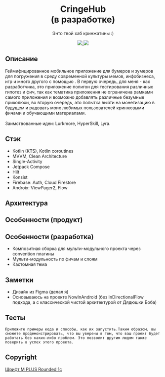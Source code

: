 <h1 align="center">CringeHub <br /> (в разработке)</h1>
<p align="center">
Энто твой хаб кринжатины :)
</p>
<p align="center">
  <a href="https://github.com/RomaZykov/CringeHub/blob/master/README.md">
    <img src="https://img.shields.io/badge/lang-en-yellow" />
  </a>
  <a href="https://github.com/RomaZykov/CringeHub/blob/master/README.ru.md">
    <img src="https://img.shields.io/badge/%D1%8F%D0%B7%D1%8B%D0%BA-%D1%80%D1%83%D1%81%D1%81%D0%BA%D0%B8%D0%B9-orange" />
  </a>
</p>
<p align="center">

## Описание
  Геймифицированное мобильное приложение для бумеров и зумеров для погружения в среду современной культуры мемов, инфобизнеса, игр и много другого с помощью . В первую очередь, для меня - как разработчика, это приложение полигон для тестирования различных гипотез и фич, так как тематика приложения не ограничена рамками самого приложения и возможно добавлять различные безумные приколюхи, во вторую очередь, это попытка выйти на монетизацию в будущем и радовать моих любимых пользователей кринжовыми фичами и обучающими материалами.
<br /><br />  Заимствованные идеи: Lurkmore, HyperSkill, Lyra.

## Стэк
  - Kotlin (KTS), Kotlin coroutines
  - MVVM, Clean Architecture
  - Single-Activity
  - Jetpack Compose
  - Hilt
  - Konsist
  - Firebase: Auth, Cloud Firestore
  - Androix: ViewPager2, Flow

## Архитектура

## Особенности (продукт)

## Особенности (разработка)
  - Композитная сборка для мульти-модульного проекта через convention плагины
  - Мульти-модульность по фичам и слоям
  - Кастомная тема

## Заметки
  - Дизайн из Figma (делал я)
  - Основываюсь на проекте NowInAndroid (без InDirectionalFlow подхода, а с классической чистой архитектурой от Дядюшки Боба)

## Тесты
`Приложите примеры кода и способы, как их запустить.Таким образом, вы сможете продемонстрировать, что вы уверены в том, что ваш проект будет работать без каких-либо проблем. Это позволит другим людям также поверить в успех этого проекта.`

## Copyright
<a href="https://fonts.google.com/specimen/M+PLUS+Rounded+1c/license" title="fox icons">Шрифт M PLUS Rounded 1c</a>
